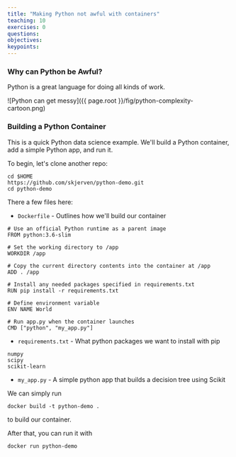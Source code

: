 ```yaml
---
title: "Making Python not awful with containers"
teaching: 10
exercises: 0
questions:
objectives:
keypoints:
---
```


### Why can Python be Awful? ###

Python is a great language for doing all kinds of work.

![Python can get messy]({{ page.root }}/fig/python-complexity-cartoon.png)


### Building a Python Container ###

This is a quick Python data science example.  We'll build a Python container, add a simple Python app, and run it.

To begin, let's clone another repo:

```
cd $HOME
https://github.com/skjerven/python-demo.git
cd python-demo
```

There a few files here:

* `Dockerfile` - Outlines how we'll build our container
```
# Use an official Python runtime as a parent image
FROM python:3.6-slim

# Set the working directory to /app
WORKDIR /app

# Copy the current directory contents into the container at /app
ADD . /app

# Install any needed packages specified in requirements.txt
RUN pip install -r requirements.txt

# Define environment variable
ENV NAME World

# Run app.py when the container launches
CMD ["python", "my_app.py"]
```
* `requirements.txt` - What python packages we want to install with pip
```
numpy
scipy
scikit-learn
```
* `my_app.py` - A simple python app that builds a decision tree using Scikit


We can simply run

```
docker build -t python-demo .
```
to build our container.

After that, you can run it with

```
docker run python-demo
```
